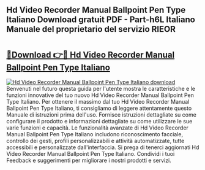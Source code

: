 ## Hd Video Recorder Manual Ballpoint Pen Type Italiano Download gratuit PDF - Part-h6L Italiano Manuale del proprietario del servizio RIEOR

# <h2><a href="http://dfai1mi.blite.top/?on=Hd+Video+Recorder+Manual+Ballpoint+Pen+Type+Italiano">🔗Download 👉🔴 Hd Video Recorder Manual Ballpoint Pen Type Italiano</a></h2>

[![Hd Video Recorder Manual Ballpoint Pen Type Italiano download](https://i.imgur.com/lujVjoI.png)](http://dfai1mi.blite.top/?on=Hd+Video+Recorder+Manual+Ballpoint+Pen+Type+Italiano)
Benvenuti nel futuro questa guida per l'utente mostra le caratteristiche e le funzioni innovative del tuo nuovo Hd Video Recorder Manual Ballpoint Pen Type Italiano. Per ottenere il massimo dal tuo Hd Video Recorder Manual Ballpoint Pen Type Italiano, ti consigliamo di leggere attentamente questo Manuale di istruzioni prima dell'uso. Fornisce istruzioni dettagliate su come configurare il prodotto e informazioni dettagliate su come utilizzare le sue varie funzioni e capacità. Le funzionalità avanzate di Hd Video Recorder Manual Ballpoint Pen Type Italiano includono riconoscimento facciale, controllo dei gesti, profili personalizzabili e attività automatizzate, tutte accessibili e personalizzate dall'interfaccia. Si prega di tenerci aggiornati Hd Video Recorder Manual Ballpoint Pen Type Italiano. Condividi i tuoi Feedback e suggerimenti per migliorare i nostri prodotti e servizi.
